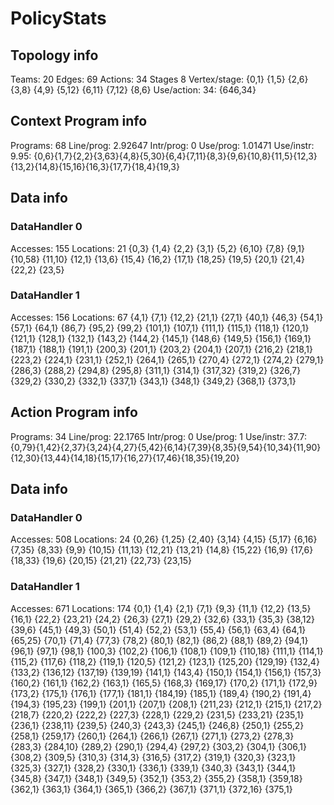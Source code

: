 # PolicyStats
## Topology info
Teams:		20
Edges:		69
Actions:	34
Stages		8
Vertex/stage:	{0,1} {1,5} {2,6} {3,8} {4,9} {5,12} {6,11} {7,12} {8,6} 
Use/action:	34: {646,34} 

## Context Program info
Programs:	68
Line/prog:	2.92647
Intr/prog:	0
Use/prog:	1.01471
Use/instr:	9.95: {0,6}{1,7}{2,2}{3,63}{4,8}{5,30}{6,4}{7,11}{8,3}{9,6}{10,8}{11,5}{12,3}{13,2}{14,8}{15,16}{16,3}{17,7}{18,4}{19,3}

## Data info

### DataHandler 0
Accesses:	155
Locations:	21
{0,3} {1,4} {2,2} {3,1} {5,2} {6,10} {7,8} {9,1} {10,58} {11,10} {12,1} {13,6} {15,4} {16,2} {17,1} {18,25} {19,5} {20,1} {21,4} {22,2} {23,5} 

### DataHandler 1
Accesses:	156
Locations:	67
{4,1} {7,1} {12,2} {21,1} {27,1} {40,1} {46,3} {54,1} {57,1} {64,1} {86,7} {95,2} {99,2} {101,1} {107,1} {111,1} {115,1} {118,1} {120,1} {121,1} {128,1} {132,1} {143,2} {144,2} {145,1} {148,6} {149,5} {156,1} {169,1} {187,1} {188,1} {191,1} {200,3} {201,1} {203,2} {204,1} {207,1} {216,2} {218,1} {223,2} {224,1} {231,1} {252,1} {264,1} {265,1} {270,4} {272,1} {274,2} {279,1} {286,3} {288,2} {294,8} {295,8} {311,1} {314,1} {317,32} {319,2} {326,7} {329,2} {330,2} {332,1} {337,1} {343,1} {348,1} {349,2} {368,1} {373,1} 



## Action Program info
Programs:	34
Line/prog:	22.1765
Intr/prog:	0
Use/prog:	1
Use/instr:	37.7: {0,79}{1,42}{2,37}{3,24}{4,27}{5,42}{6,14}{7,39}{8,35}{9,54}{10,34}{11,90}{12,30}{13,44}{14,18}{15,17}{16,27}{17,46}{18,35}{19,20}

## Data info

### DataHandler 0
Accesses:	508
Locations:	24
{0,26} {1,25} {2,40} {3,14} {4,15} {5,17} {6,16} {7,35} {8,33} {9,9} {10,15} {11,13} {12,21} {13,21} {14,8} {15,22} {16,9} {17,6} {18,33} {19,6} {20,15} {21,21} {22,73} {23,15} 

### DataHandler 1
Accesses:	671
Locations:	174
{0,1} {1,4} {2,1} {7,1} {9,3} {11,1} {12,2} {13,5} {16,1} {22,2} {23,21} {24,2} {26,3} {27,1} {29,2} {32,6} {33,1} {35,3} {38,12} {39,6} {45,1} {49,3} {50,1} {51,4} {52,2} {53,1} {55,4} {56,1} {63,4} {64,1} {65,25} {70,1} {71,4} {77,3} {78,2} {80,1} {82,1} {86,2} {88,1} {89,2} {94,1} {96,1} {97,1} {98,1} {100,3} {102,2} {106,1} {108,1} {109,1} {110,18} {111,1} {114,1} {115,2} {117,6} {118,2} {119,1} {120,5} {121,2} {123,1} {125,20} {129,19} {132,4} {133,2} {136,12} {137,19} {139,19} {141,1} {143,4} {150,1} {154,1} {156,1} {157,3} {160,2} {161,1} {162,2} {163,1} {165,5} {168,3} {169,17} {170,2} {171,1} {172,9} {173,2} {175,1} {176,1} {177,1} {181,1} {184,19} {185,1} {189,4} {190,2} {191,4} {194,3} {195,23} {199,1} {201,1} {207,1} {208,1} {211,23} {212,1} {215,1} {217,2} {218,7} {220,2} {222,2} {227,3} {228,1} {229,2} {231,5} {233,21} {235,1} {236,1} {238,11} {239,5} {240,3} {243,3} {245,1} {246,8} {250,1} {255,2} {258,1} {259,17} {260,1} {264,1} {266,1} {267,1} {271,1} {273,2} {278,3} {283,3} {284,10} {289,2} {290,1} {294,4} {297,2} {303,2} {304,1} {306,1} {308,2} {309,5} {310,3} {314,3} {316,5} {317,2} {319,1} {320,3} {323,1} {325,3} {327,1} {328,2} {330,1} {336,1} {339,1} {340,3} {343,1} {344,1} {345,8} {347,1} {348,1} {349,5} {352,1} {353,2} {355,2} {358,1} {359,18} {362,1} {363,1} {364,1} {365,1} {366,2} {367,1} {371,1} {372,16} {375,1} 
